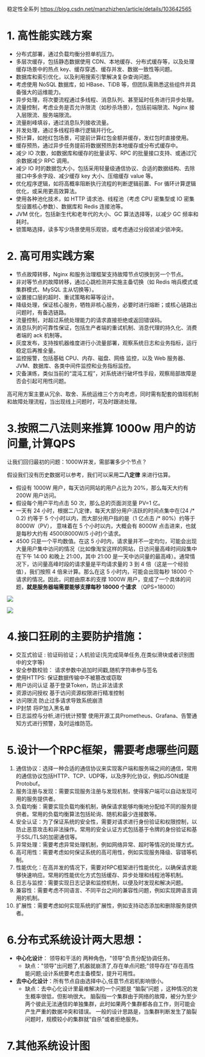 
稳定性全系列
https://blog.csdn.net/manzhizhen/article/details/103642565

# 1. 高性能实践方案

- 分布式部署，通过负载均衡分担单机压力。
- 多层次缓存，包括静态数据使用 CDN、本地缓存、分布式缓存等，以及处理缓存场景中的热点 key、缓存穿透、缓存并发、数据一致性等问题。
- 数据库和索引优化，以及利用搜索引擎解决复杂查询问题。
- 考虑使用 NoSQL 数据库，如 HBase、TiDB 等，但团队需熟悉这些组件并具备强大的运维能力。
- 异步处理，将次要流程通过多线程、消息队列、甚至延时任务进行异步处理。
- 流量控制，考虑业务是否允许限流（如秒杀场景），包括前端限流、Nginx 接入层限流、服务端限流。
- 流量削峰填谷，通过消息队列接收流量。
- 并发处理，通过多线程将串行逻辑并行化。
- 预计算，如抢红包场景，可提前计算红包金额并缓存，发红包时直接使用。
- 缓存预热，通过异步任务提前将数据预热到本地缓存或分布式缓存中。
- 减少 IO 次数，如数据库和缓存的批量读写、RPC 的批量接口支持、或通过冗余数据减少 RPC 调用。
- 减少 IO 时的数据包大小，包括采用轻量级通信协议、合适的数据结构、去除接口中多余字段、减少缓存 key 大小、压缩缓存 value 等。
- 优化程序逻辑，如将高概率阻断执行流程的判断逻辑前置、For 循环计算逻辑优化，或采用更高效算法。
- 使用各种池化技术，如 HTTP 请求池、线程池（考虑 CPU 密集型或 IO 密集型设置核心参数）、数据库和 Redis 连接池等。
- JVM 优化，包括新生代和老年代的大小、GC 算法选择等，以减少 GC 频率和耗时。
- 锁策略选择，读多写少场景使用乐观锁，或考虑通过分段锁减少锁冲突。

# 2. 高可用实践方案

- 节点故障转移，Nginx 和服务治理框架支持故障节点切换到另一个节点。
- 非对等节点的故障转移，通过心跳检测并实施主备切换（如 Redis 哨兵模式或集群模式、MySQL 主从切换等）。
- 设置接口层的超时、重试策略和幂等设计。
- 降级处理，保证核心服务，牺牲非核心服务，必要时进行熔断；或核心链路出问题时，有备选链路。
- 流量控制，对超过系统处理能力的请求直接拒绝或返回错误码。
- 消息队列的可靠性保证，包括生产者端的重试机制、消息代理的持久化、消费者端的 ack 机制等。
- 灰度发布，支持按机器维度进行小流量部署，观察系统日志和业务指标，运行稳定后再推全量。
- 监控报警，包括基础 CPU、内存、磁盘、网络 监控，以及 Web 服务器、JVM、数据库、各类中间件监控和业务指标监控。
- 灾备演练，类似当前的“混沌工程”，对系统进行破坏性手段，观察局部故障是否会引起可用性问题。

高可用方案主要从冗余、取舍、系统运维三个方向考虑，同时需有配套的值班机制和故障处理流程，当出现线上问题时，可及时跟进处理。



# 3.按照二八法则来推算 1000w 用户的访问量,计算QPS

让我们回归最初的问题：1000W并发，需部署多少个节点？

假设我们没有历史数据可以参考，我们可以采用**二八定律** 来进行估算。

* 假设有 1000W 用户，每天访问网站的用户占比为 20%，那么每天大约有 200W 用户访问。
* 假设每个用户平均点击 50 次，那么总的页面浏览量 PV=1 亿。
* 一天有 24 小时，根据二八定律，每天大部分用户活跃的时间点集中在(24 /* 0.2) 约等于 5 个小时以内，而大部分用户指的是（1 亿点击 /* 80%）约等于 8000W（PV）， 意味着在 5 个小时以内，大概会有 8000W 点击进来，也就是每秒大约有 4500(8000W/5 小时)个请求。
* 4500 只是一个平均数值。在这 5 小时内，请求量并不一定均匀，可能会出现大量用户集中访问的情况（比如像淘宝这样的网站，日访问量高峰时间段集中在下午 14:00 和晚上 21:00，其中 21:00 是一天中访问量的最高峰）。通常情况下，访问量高峰时段的请求量是平均请求量的 3 到 4 倍（这是一个经验值），我们按照 4 倍来计算。那么在这 5 小时内，可能会出现每秒 18000 个请求的情况。因此，问题由原本的支撑 1000W 用户，变成了一个具体的问题，**就是服务器端需要能够支撑每秒 18000 个请求** （QPS=18000）

![](https://img-blog.csdnimg.cn/d840ccaaa2414b1eb180de5a81e26396.png)

![](https://img-blog.csdnimg.cn/ae3fa90dd82c40acb80cb93dbed42290.png)



# 4.接口狂刷的主要防护措施：
- 交互式验证 :  	验证码验证；人机验证(先完成简单任务,在类似滑块或者识别图中的文字等)
- 安全参数校验：	请求参数中追加时间戳,随机字符串参与签名
- 使用HTTPS:		保证数据传输中不被篡改或窃取
- 用户访问认证	基于登录Token，防止非法请求
- 资源访问授权	基于访问资源权限进行精准控制
- 访问限流		防止过多请求导致系统崩溃
- IP封禁			将IP加入黑名单
- 日志监控与分析,进行统计预警 	使用开源工具Prometheus、Grafana、告警通知方式进行预警，及时运维防范。


# 5.设计一个RPC框架，需要考虑哪些问题

1. 通信协议：选择一种合适的通信协议来实现客户端和服务端之间的通信，常用的通信协议包括HTTP、TCP、UDP等，以及序列化协议，例如JSON或是Protobuf。
1. 服务注册与发现：需要实现服务注册与发现机制，使得客户端可以自动发现可用的服务提供者。
1. 负载均衡：需要实现负载均衡机制，确保请求能够均衡地分配给不同的服务提供者。常用的负载均衡算法包括轮询、随机和最少连接数等。
1. 安全认证：为了保证系统的安全性，需要对请求进行身份验证和权限控制，以防止恶意攻击和非法操作。常用的安全认证方式包括基于令牌的身份验证和基于SSL/TLS的加密通信等。
1. 异常处理：需要考虑异常处理机制，例如网络异常、超时等情况的处理方式。
1. 高可用性：需要考虑如何保证系统的高可用性，例如实现服务降级、容错等机制。
1. 性能优化：在高并发的情况下，需要对RPC框架进行性能优化，以确保请求能够快速响应。常用的性能优化方式包括缓存、异步处理和线程池等机制。
1. 日志与监控：需要实现日志记录和监控机制，以便及时发现和解决问题。
1. 兼容性：需要考虑不同语言、不同平台之间的兼容性问题，例如实现跨语言调用的机制。
1. 扩展性：需要考虑如何实现系统的扩展性，例如支持动态添加和删除服务提供者。


# 6.分布式系统设计两大思想：
- **中心化设计**： 领导和干活的 两种角色，"领导"负责分配协调任务。
    - 缺点："领导"出问题了,机器就崩溃了,存在单点问题;"领导存在"存在高性能问题;设计系统要考虑主备模型，提升可用性。
- **去中心化设计**：所有节点自由选择中心,任意节点宕机影响很小。
    - 缺点：去中心化设计里最难解决的一个问题是 “脑裂”问题 ，这种情况的发生概率很低，但影响很大。
 脑裂指一个集群由于网络的故障，被分为至少两个彼此无法通信的单独集群，此时如果两个集群都各自工作，则可能会产生严重的数据冲突和错误。
 一般的设计思路是，当集群判断发生了脑裂问题时，规模较小的集群就“自杀”或者拒绝服务。


# 7.其他系统设计图





